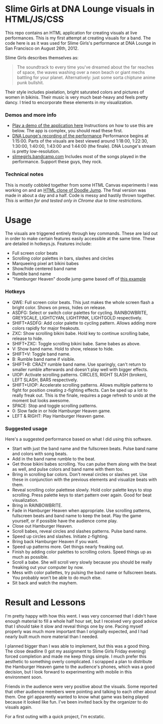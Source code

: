 Slime Girls at DNA Lounge visuals in HTML/JS/CSS
========

This repo contains an HTML application for creating visuals at live performances. This is my first attempt at creating visuals for a band. The code here is as it was used for Slime Girls's performance at DNA Lounge in San Francisco on August 26th, 2012. 

Slime Girls describes themselves as:

> The soundtrack to every time you've dreamed about the far reaches of space, the waves washing over a neon beach or giant mechs battling for your planet. Alternatively: just some sorta chiptune anime punk bullshit.

Their style includes pixelation, bright saturated colors and pictures of women in bikinis. Their music is very much beat-heavy and feels pretty dancy. I tried to encorporate these elements in my visualization.

### Demos and more info

- [Play a demo of the application here](https://dl.dropbox.com/u/994121/canvastest/slime-girls/index.html) Instructions on how to use this are below. The app is complex, you should read these first.
- [DNA Lounge's recording of the performance](http://www.justin.tv/dnalounge/b/330096677) Performance begins at 1:15:00. Parts of the visuals are best viewed around 1:18:00, 1:22:30, 1:30:00, 1:40:00, 1:43:00 and 1:44:00 (the finale). DNA Lounge's stream is pretty low-resolution.
- [slimegirls.bandcamp.com](http://slimegirls.bandcamp.com) Includes most of the songs played in the performance. Support these guys, they rock.

### Technical notes

This is mostly cobbled together from some HTML Canvas experiments I was working on and an [HTML clone of Doodle Jump](http://cssdeck.com/labs/html5-doodle-jump/8). The final version was made in about a day and a half. Code is messy and hastily thrown together. *This is written for and tested only in Chrome due to time restrictions.*

Usage
========

The visuals are triggered entirely through key commands. These are laid out in order to make certain features easily accessible at the same time. These are detailed in hotkeys.js. Features include:

- Full screen color beats
- Scrolling color palettes in bars, slashes and circles
- Marqueeing pixel art bikini babes
- Show/hide centered band name
- Rumble band name
- "Hamburger Heaven" doodle jump game based off of [this example](http://cssdeck.com/labs/html5-doodle-jump/8)

### Hotkeys

- QWE: Full screen color beats. This just makes the whole screen flash a bright color. Shows on press, hides on release.
- ASDFG: Select or switch color palettes for cycling. RAINBOWBRITE, GREYSCALE, LIGHTCYAN, LIGHTPINK, LIGHTGOLD respectively.
- SHIFT+ASDFG: Add color palette to cycling pattern. Allows adding more colors rapidly for major freakouts.
- ZXC: Show scrolling bikini babe. Hold key to continue scrolling babe, release to hide.
- SHIFT+ZXC: Toggle scrolling bikini babe. Same babes as above.
- V: Show band name. Hold to show, release to hide.
- SHIFT+V: Toggle band name.
- B: Rumble band name if visible.
- SHIFT+B: CRAZY rumble band name. Use sparingly, can't return to smaller rumble afterwards and doesn't play well with bigger effects.
- UIOP: Activate scrolling patterns. CIRCLES, RIGHT SLASH (broken), LEFT SLASH, BARS respectively.
- SHIFT+UIOP: Accelerate scrolling patterns. Allows multiple patterns to fight for position creating z-fighting effects. Can be sped up a lot to really freak out. This is the finale, requires a page refresh to undo at the moment but looks awesome.
- SPACE: Stop and toggle scrolling patterns.
- 0: Slow fade in or hide Hamburger Heaven game.
- LEFT & RIGHT: Play Hamburger Heaven game.

### Suggested usage

Here's a suggested performance based on what I did using this software.

- Start with just the band name and the fullscreen beats. Pulse band name and colors with song beats.
- Add in the band name rumble to the beat.
- Get those bikini babes scrolling. You can pulse them along with the beat as well, and pulse colors and band name with them too.
- Bring in scrolling bar colors. Don't reveal circles or slashes yet. Use these in conjunction with the previous elements and visualize beats with them. 
- Reveal scrolling color palettese slowly. Hold color palette keys to stop scrolling. Press palette keys to start pattern over again. Good for beat visualization.
- Bring in RAINBOWBRITE.
- Fade in Hamburger Heaven when appropriate. Use scrolling patterns, fullscreen beats and band name to keep the beat. Play the game yourself, or if possible have the audience come play.
- Close out Hamburger Heaven.
- Scroll babes, reveal circles and slashes patterns. Pulse band name.
- Speed up circles and slashes. Initiate z-fighting.
- Bring back Hamburger Heaven if you want.
- Speed up patterns more. Get things nearly freaking out.
- Finish by adding color palettes to scrolling colors. Speed things up as much as possible.
- Scroll a babe. She will scroll very slowly because you should be really freaking out your computer by now.
- Mess with color pallettes, try pulsing the band name or fullscreen beats. You probably won't be able to do much else.
- Sit back and watch the mayhem.

Result and Lessons
========

I'm pretty happy with how this went. I was very concerned that I didn't have enough material to fill a whole half hour set, but I received very good advice that I should take it slow and reveal things one by one. Pacing myself properly was much more important than I originally expected, and I had nearly built much more material than I needed.

I planned bigger than I was able to implement, but this was a good thing. The close deadline (I got my assignment to Slime Girls Friday evening) forced completion and made me keep things simple. I much prefer this aesthetic to something overly complicated. I scrapped a plan to distribute the Hamburger Heaven game to the audience's phones, which was a good decision, but I look forward to experimenting with mobile in this environment soon.

Friends in the audience were very positive about the visuals. Some reported that other audience members were pointing and talking to each other about them. One girl apparently wanted to know what game was being played because it looked like fun. I've been invited back by the organizer to do visuals again.

For a first outing with a quick project, I'm ecstatic.